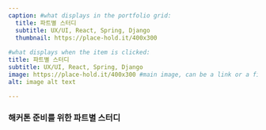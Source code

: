 ```yaml
---
caption: #what displays in the portfolio grid:
  title: 파트별 스터디
  subtitle: UX/UI, React, Spring, Django
  thumbnail: https://place-hold.it/400x300
  
#what displays when the item is clicked:
title: 파트별 스터디
subtitle: UX/UI, React, Spring, Django
image: https://place-hold.it/400x300 #main image, can be a link or a file in assets/img/portfolio
alt: image alt text

---
```

### 해커톤 준비를 위한 파트별 스터디

### 


